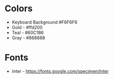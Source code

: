 # Colors

-   Keyboard Background #F6F6F6
-   Gold - #ffd200
-   Teal - #60C1B6
-   Gray - #868888

# Fonts

-   Inter - https://fonts.google.com/specimen/Inter
